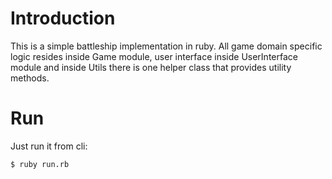 # Introduction

This is a simple battleship implementation in ruby. All game domain specific logic resides inside Game module, user interface inside UserInterface module and inside Utils there is one helper class that provides utility methods.

# Run

Just run it from cli:

    $ ruby run.rb

    